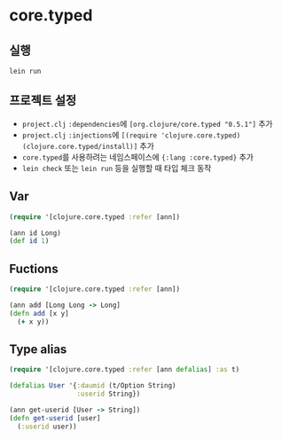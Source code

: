 # core.typed

## 실행

```
lein run
```

## 프로젝트 설정

- `project.clj` `:dependencies`에 `[org.clojure/core.typed "0.5.1"]` 추가
- `project.clj` `:injections`에 `[(require 'clojure.core.typed) (clojure.core.typed/install)]` 추가
- `core.typed`를 사용하려는 네임스페이스에 `{:lang :core.typed}` 추가
- `lein check` 또는 `lein run` 등을 실행할 때 타입 체크 동작

## Var

```clojure
(require '[clojure.core.typed :refer [ann])

(ann id Long)
(def id 1)
```

## Fuctions

```clojure
(require '[clojure.core.typed :refer [ann])

(ann add [Long Long -> Long]
(defn add [x y]
  (+ x y))
```

## Type alias

```clojure
(require '[clojure.core.typed :refer [ann defalias] :as t)

(defalias User '{:daumid (t/Option String)
                 :userid String})

(ann get-userid [User -> String])
(defn get-userid [user]
  (:userid user))
```
